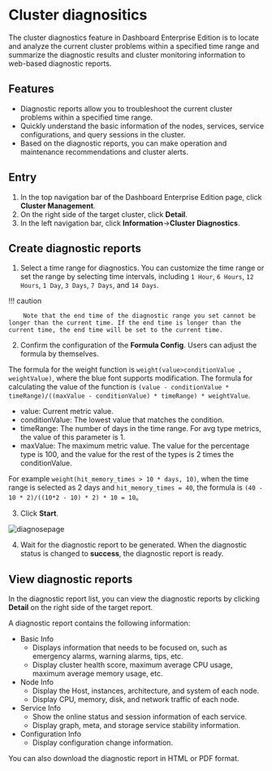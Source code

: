 # Cluster diagnositics

The cluster diagnostics feature in Dashboard Enterprise Edition is to locate and analyze the current cluster problems within a specified time range and summarize the diagnostic results and cluster monitoring information to web-based diagnostic reports.

## Features

- Diagnostic reports allow you to troubleshoot the current cluster problems within a specified time range.
- Quickly understand the basic information of the nodes, services, service configurations, and query sessions in the cluster.
- Based on the diagnostic reports, you can make operation and maintenance recommendations and cluster alerts.


## Entry

1. In the top navigation bar of the Dashboard Enterprise Edition page, click **Cluster Management**.
2. On the right side of the target cluster, click **Detail**.
3. In the left navigation bar, click **Information**->**Cluster Diagnostics**.

## Create diagnostic reports


1. Select a time range for diagnostics. You can customize the time range or set the range by selecting time intervals, including `1 Hour`, `6 Hours`, `12 Hours`, `1 Day`, `3 Days`, `7 Days`, and `14 Days`.

  !!! caution

        Note that the end time of the diagnostic range you set cannot be longer than the current time. If the end time is longer than the current time, the end time will be set to the current time.

2. Confirm the configuration of the **Formula Config**. Users can adjust the formula by themselves.

  The formula for the weight function is `weight(value>conditionValue , weightValue)`, where the blue font supports modification. The formula for calculating the value of the function is `(value - conditionValue * timeRange)/((maxValue - conditionValue) * timeRange) * weightValue`.
  
  - value: Current metric value.
  - conditionValue: The lowest value that matches the condition.
  - timeRange: The number of days in the time range. For avg type metrics, the value of this parameter is 1.
  - maxValue: The maximum metric value. The value for the percentage type is 100, and the value for the rest of the types is 2 times the conditionValue.
  
  For example `weight(hit_memory_times > 10 * days, 10)`, when the time range is selected as 2 days and `hit_memory_times = 40`, the formula is `(40 - 10 * 2)/((10*2 - 10) * 2) * 10 = 10`。

3. Click **Start**.

  ![diagnosepage](https://docs-cdn.nebula-graph.com.cn/figures/cluster_diagnose_230327_en.png)

4. Wait for the diagnostic report to be generated. When the diagnostic status is changed to **success**, the diagnostic report is ready.

## View diagnostic reports

In the diagnostic report list, you can view the diagnostic reports by clicking **Detail** on the right side of the target report.

A diagnostic report contains the following information:

- Basic Info
  - Displays information that needs to be focused on, such as emergency alarms, warning alarms, tips, etc.
  - Display cluster health score, maximum average CPU usage, maximum average memory usage, etc.
- Node Info
  - Display the Host, instances, architecture, and system of each node.
  - Display CPU, memory, disk, and network traffic of each node.
- Service Info
  - Show the online status and session information of each service.
  - Display graph, meta, and storage service stability information.
- Configuration Info
  - Display configuration change information.

You can also download the diagnostic report in HTML or PDF format.
